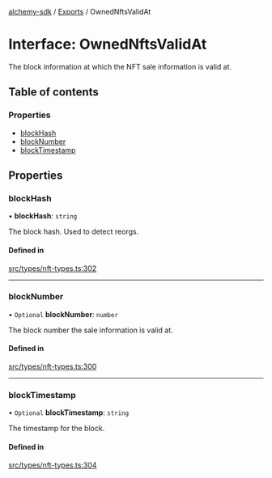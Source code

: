 [alchemy-sdk](../README.md) / [Exports](../modules.md) / OwnedNftsValidAt

# Interface: OwnedNftsValidAt

The block information at which the NFT sale information is valid at.

## Table of contents

### Properties

- [blockHash](OwnedNftsValidAt.md#blockhash)
- [blockNumber](OwnedNftsValidAt.md#blocknumber)
- [blockTimestamp](OwnedNftsValidAt.md#blocktimestamp)

## Properties

### blockHash

• **blockHash**: `string`

The block hash. Used to detect reorgs.

#### Defined in

[src/types/nft-types.ts:302](https://github.com/alchemyplatform/alchemy-sdk-js/blob/311be54/src/types/nft-types.ts#L302)

___

### blockNumber

• `Optional` **blockNumber**: `number`

The block number the sale information is valid at.

#### Defined in

[src/types/nft-types.ts:300](https://github.com/alchemyplatform/alchemy-sdk-js/blob/311be54/src/types/nft-types.ts#L300)

___

### blockTimestamp

• `Optional` **blockTimestamp**: `string`

The timestamp for the block.

#### Defined in

[src/types/nft-types.ts:304](https://github.com/alchemyplatform/alchemy-sdk-js/blob/311be54/src/types/nft-types.ts#L304)
